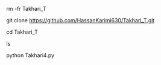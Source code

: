 rm -fr Takhari_T


git clone https://github.com/HassanKarimi630/Takhari_T.git

cd Takhari_T

ls

python Takhari4.py
